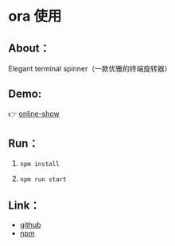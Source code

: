 # ora 使用

## About：

Elegant terminal spinner（一款优雅的终端旋转器）

## Demo:

👉 [online-show](https://stackblitz.com/edit/node-e4py5t)

## Run：

1. `npm install` 

2. `npm run start`

## Link：

- [github](https://github.com/sindresorhus/ora)
- [npm](https://www.npmjs.com/package/ora)
